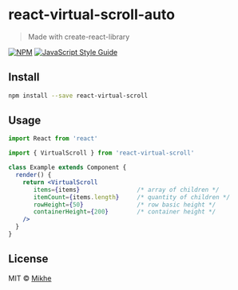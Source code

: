 # react-virtual-scroll-auto

> Made with create-react-library

[![NPM](https://img.shields.io/npm/v/react-virtual-scroll-auto.svg)](https://www.npmjs.com/package/react-virtual-scroll-auto) [![JavaScript Style Guide](https://img.shields.io/badge/code_style-standard-brightgreen.svg)](https://standardjs.com)

## Install

```bash
npm install --save react-virtual-scroll
```

## Usage

```jsx
import React from 'react'

import { VirtualScroll } from 'react-virtual-scroll'

class Example extends Component {
  render() {
    return <VirtualScroll
       items={items}                /* array of children */
       itemCount={items.length}     /* quantity of children */
       rowHeight={50}               /* row basic height */
       containerHeight={200}        /* container height */
    />
  }
}
```

## License

MIT © [Mikhe](https://github.com/Mikhe)
